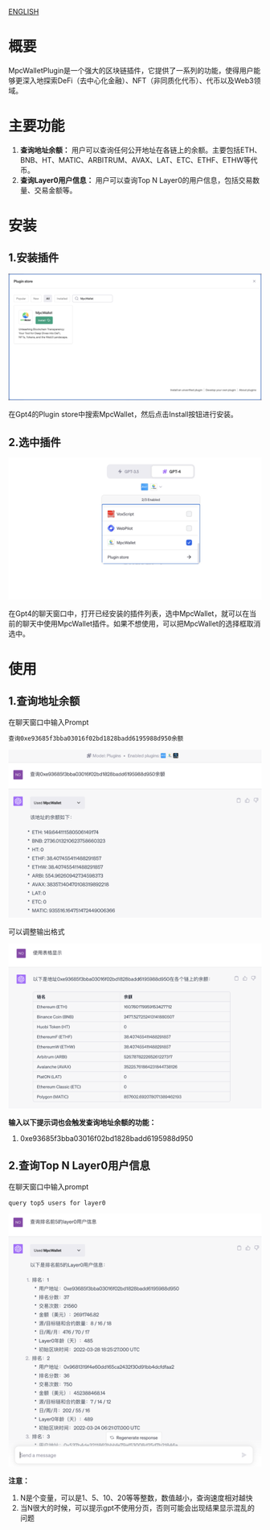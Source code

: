 [ENGLISH](../README.md)
# 概要

MpcWalletPlugin是一个强大的区块链插件，它提供了一系列的功能，使得用户能够更深入地探索DeFi（去中心化金融）、NFT（非同质化代币）、代币以及Web3领域。

# 主要功能

1. **查询地址余额：** 用户可以查询任何公开地址在各链上的余额。主要包括ETH、BNB、HT、MATIC、ARBITRUM、AVAX、LAT、ETC、ETHF、ETHW等代币。
2. **查询Layer0用户信息：** 用户可以查询Top N Layer0的用户信息，包括交易数量、交易金额等。

# 安装

## 1.安装插件

![install](./images/install.png)

在Gpt4的Plugin store中搜索MpcWallet，然后点击Install按钮进行安装。

## 2.选中插件

![select](./images/select.png)

在Gpt4的聊天窗口中，打开已经安装的插件列表，选中MpcWallet，就可以在当前的聊天中使用MpcWallet插件。如果不想使用，可以把MpcWallet的选择框取消选中。

# 使用

## 1.查询地址余额

在聊天窗口中输入Prompt

```tex
查询0xe93685f3bba03016f02bd1828badd6195988d950余额
```

![balance-1](./images/balance-1_zh.png)

可以调整输出格式

![balance-2](./images/balance-2.png)

**输入以下提示词也会触发查询地址余额的功能：**

1. 0xe93685f3bba03016f02bd1828badd6195988d950

## 2.查询Top N Layer0用户信息

在聊天窗口中输入prompt

```tex
query top5 users for layer0
```

![layer0-1](./images/layer0-1_zh.png)

**注意：**

1. N是个变量，可以是1、5、10、20等等整数，数值越小，查询速度相对越快
2. 当N很大的时候，可以提示gpt不使用分页，否则可能会出现结果显示混乱的问题